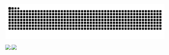 ![snake gif](https://github.com/0p3r1/0p3r1/blob/output/github-contribution-grid-snake-dark.svg)

<!--- ![snake](https://github.com/user-attachments/assets/cd933799-9ec0-4db2-9304-7c04eb424230) --->

<a href="https://github.com/0p3r1">
  <img align="center" src="https://github-readme-stats.vercel.app/api?username=0p3r1&show_icons=true&locale=fr&hide_border=true&theme=transparent"/>
</a>
<a href="https://github.com/0p3r1">
  <img align="center" src="https://github-readme-stats.vercel.app/api/top-langs/?username=0p3r1&locale=fr&hide_border=true&&theme=transparent&layout=compact"/>
</a>

